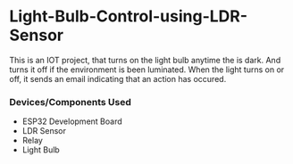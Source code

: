# Light-Bulb-Control-using-LDR-Sensor
This is an IOT project, that turns on the light bulb anytime the is dark.
And turns it off if the environment is been luminated.
When the light turns on or off, it sends an email indicating that an action has occured.
### Devices/Components Used
- ESP32 Development Board
- LDR Sensor
- Relay
- Light Bulb
